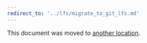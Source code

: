 ```yaml
---
redirect_to: '../lfs/migrate_to_git_lfs.md'
---
```


This document was moved to [another location](../lfs/migrate_to_git_lfs.md).

<!-- This redirect file can be deleted February 1, 2021, or later. -->
<!-- Before deletion, see: https://docs.gitlab.com/ee/development/documentation/#move-or-rename-a-page -->
